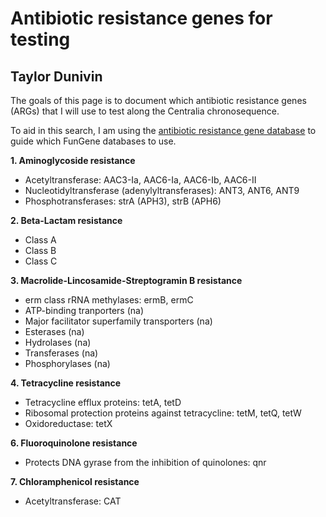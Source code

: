 # Antibiotic resistance genes for testing
## Taylor Dunivin

The goals of this page is to document which antibiotic resistance genes (ARGs) that I will use to test along the Centralia chronosequence. 

To aid in this search, I am using the [antibiotic resistance gene database](https://ardb.cbcb.umd.edu/browsegene.shtml) to guide which FunGene databases to use. 

__1. Aminoglycoside resistance__
  * Acetyltransferase: AAC3-Ia, AAC6-Ia, AAC6-Ib, AAC6-II
  * Nucleotidyltransferase (adenylyltransferases): ANT3, ANT6, ANT9
  * Phosphotransferases: strA (APH3), strB (APH6)
  
__2. Beta-Lactam resistance__
  * Class A
  * Class B
  * Class C
  
__3. Macrolide-Lincosamide-Streptogramin B resistance__
  * erm class rRNA methylases: ermB, ermC
  * ATP-binding tranporters (na)
  * Major facilitator superfamily transporters (na)
  * Esterases (na)
  * Hydrolases (na)
  * Transferases (na)
  * Phosphorylases (na)
  
__4. Tetracycline resistance__
  * Tetracycline efflux proteins: tetA, tetD
  * Ribosomal protection proteins against tetracycline: tetM, tetQ, tetW
  * Oxidoreductase: tetX
  
__6. Fluoroquinolone resistance__
  * Protects DNA gyrase from the inhibition of quinolones: qnr
  
__7. Chloramphenicol resistance__
  * Acetyltransferase: CAT
